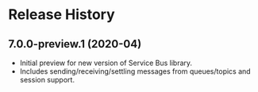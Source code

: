 # Release History

## 7.0.0-preview.1 (2020-04)
- Initial preview for new version of Service Bus library.
- Includes sending/receiving/settling messages from queues/topics and session support.
